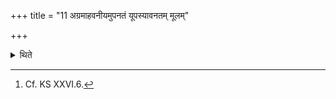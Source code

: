 +++
title = "11 अग्रमाहवनीयमुपनतं यूपस्यावनतम् मूलम्"

+++

<details><summary>थिते</summary>

11. The top of the sacrificial post should be slightly bent towards the Āhavanīya and root-part of the sacrificial post slightly bent away from the Āhavanīya.[^1]  


[^1]: Cf. KS XXVI.6.
</details>
